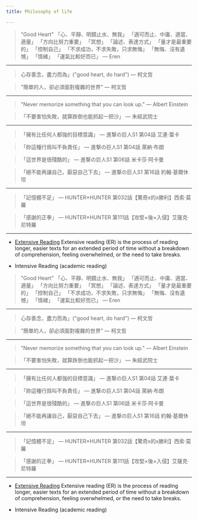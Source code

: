 ```yaml
---
title: Philosophy of life

---
```


> "Good Heart"
> 「心、平靜、明鏡止水、無我」
> 「適可而止、中庸、適當、適量」
> 「方向比努力重要」
> 「冥想」
> 「論述、表達方式」
> 「量才是最重要的」
> 「控制自己」
> 「不求成功，不求失敗，只求無悔」
> 「無悔、沒有遺憾」
> 「情緒」
> 「運氣比較好而已」
― Eren

---
> 心存善念，盡力而為」("good heart, do hard")
― 柯文哲

> "簡單的人，卻必須面對複雜的世界"
― 柯文哲
---

> "Never memorize something that you can look up."
― Albert Einstein

> 「不要害怕失敗，就算跌倒也能抓起一把沙」
― 朱經武院士

---
> 「擁有比任何人都強的目標意識」
> ― 進撃の巨人S1 第04話 艾連·葉卡


> 「妳這種行爲叫不負責任」
> ― 進撃の巨人S1 第04話 萊納·布朗


> 「這世界是很殘酷的」
> ― 進撃の巨人S1 第06話 米卡莎·阿卡曼


> 「絕不能再讓自己，厭惡自己下去」
> ― 進撃の巨人S1 第16話 約翰·基爾休坦


---

> 「記憶體不足」
> ― HUNTER×HUNTER 第032話【驚奇x的x勝利】西索·莫羅

> 「感謝的正拳」
> ― HUNTER×HUNTER 第111話【攻堅×後×入侵】艾薩克·尼特羅

---

* [Extensive Reading](https://en.wikipedia.org/wiki/Extensive_reading)
Extensive reading (ER) is the process of reading longer, easier texts for an extended period of time without a breakdown of comprehension, feeling overwhelmed, or the need to take breaks.

* Intensive Reading (academic reading)
> "Good Heart"
> 「心、平靜、明鏡止水、無我」
> 「適可而止、中庸、適當、適量」
> 「方向比努力重要」
> 「冥想」
> 「論述、表達方式」
> 「量才是最重要的」
> 「控制自己」
> 「不求成功，不求失敗，只求無悔」
> 「無悔、沒有遺憾」
> 「情緒」
> 「運氣比較好而已」
― Eren

---
> 心存善念，盡力而為」("good heart, do hard")
― 柯文哲

> "簡單的人，卻必須面對複雜的世界"
― 柯文哲
---

> "Never memorize something that you can look up."
― Albert Einstein

> 「不要害怕失敗，就算跌倒也能抓起一把沙」
― 朱經武院士

---
> 「擁有比任何人都強的目標意識」
> ― 進撃の巨人S1 第04話 艾連·葉卡


> 「妳這種行爲叫不負責任」
> ― 進撃の巨人S1 第04話 萊納·布朗


> 「這世界是很殘酷的」
> ― 進撃の巨人S1 第06話 米卡莎·阿卡曼


> 「絕不能再讓自己，厭惡自己下去」
> ― 進撃の巨人S1 第16話 約翰·基爾休坦


---

> 「記憶體不足」
> ― HUNTER×HUNTER 第032話【驚奇x的x勝利】西索·莫羅

> 「感謝的正拳」
> ― HUNTER×HUNTER 第111話【攻堅×後×入侵】艾薩克·尼特羅

---

* [Extensive Reading](https://en.wikipedia.org/wiki/Extensive_reading)
Extensive reading (ER) is the process of reading longer, easier texts for an extended period of time without a breakdown of comprehension, feeling overwhelmed, or the need to take breaks.

* Intensive Reading (academic reading)
